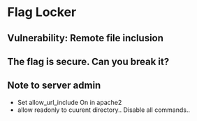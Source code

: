 # Flag Locker

## Vulnerability: Remote file inclusion

## The flag is secure. Can you break it?

## Note to server admin

* Set allow_url_include On in apache2
* allow readonly to cuurent directory.. Disable all commands..
